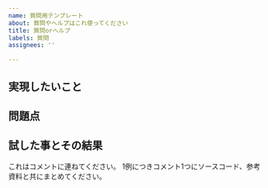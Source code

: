 ```yaml
---
name: 質問用テンプレート
about: 質問やヘルプはこれ使ってください
title: 質問orヘルプ
labels: 質問
assignees: ''

---
```


## 実現したいこと

## 問題点

## 試した事とその結果
これはコメントに連ねてください。
1例につきコメント1つにソースコード、参考資料と共にまとめてください。
